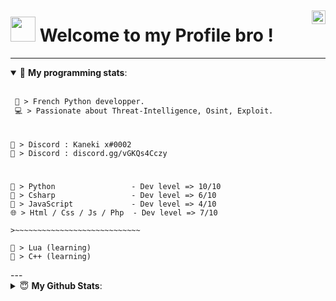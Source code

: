 <a href="https://discord.gg/QB628am" target="_blank" rel="nofollow"><img align="right" alt="NTZ Server" width="22px" src="https://www.jing.fm/clipimg/full/243-2438094_discord-svg-chat-transparent-background-discord-logo-transparent.png" /></a>
---  
# <img src="https://github.com/TheDudeThatCode/TheDudeThatCode/blob/master/Assets/Hi.gif" width="40px"><b> Welcome to my Profile bro !</b>

----  
<details open> 
 <summary>🤖 <b>My programming stats</b>: </summary>
<br>

<!--START_SECTION:waka-->
```diff
 🚀 > French Python developper.
 💻 > Passionate about Threat-Intelligence, Osint, Exploit.
```
#
```
🤝 > Discord : Kaneki x#0002
📌 > Discord : discord.gg/vGKQs4Cczy
```
#
```
🐍 > Python                 - Dev level => 10/10
🌌 > Csharp                 - Dev level => 6/10
🌟 > JavaScript             - Dev level => 4/10
🌐 > Html / Css / Js / Php  - Dev level => 7/10

>~~~~~~~~~~~~~~~~~~~~~~~~~~~~

🔸 > Lua (learning)
🔸 > C++ (learning)
```

<!--END_SECTION:waka-->
</details>
---
<details>
 <summary> 😇 <b>My Github Stats</b>: </summary>
<br>
<p align = "center">
  <img src = "https://github-readme-stats.vercel.app/api?username=NAOYY&show_icons=true&theme=tokyonight&line_height=27">
  <img src = "https://github-readme-stats.vercel.app/api/top-langs/?username=NAOYY&hide=css,java,html&theme=tokyonight">
</p>
</details>
